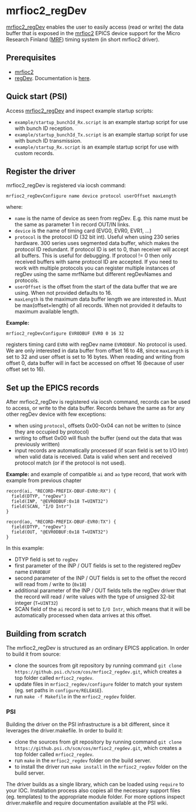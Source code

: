 # mrfioc2_regDev
[mrfioc2_regDev](https://github.psi.ch/projects/COS/repos/mrfioc2_regdev/browse) enables the user to easily access (read or write) the data buffer that is exposed in the [mrfioc2](https://github.psi.ch/projects/ED/repos/mrfioc2/browse) EPICS device support for the Micro Research Finland ([MRF](http://www.mrf.fi/)) timing system (in short mrfioc2 driver).



## Prerequisites

- [mrfioc2](https://github.psi.ch/projects/ED/repos/mrfioc2/browse)
- [regDev](https://github.psi.ch/projects/ED/repos/regdev/browse). Documentation is [here](https://controls.web.psi.ch/cgi-bin/twiki/view/Main/RegDev).


## Quick start (PSI)
Access [mrfioc2_regDev](https://github.psi.ch/projects/COS/repos/mrfioc2_regdev/browse) and inspect example startup scripts:

* `example/startup_bunchId_Rx.script` is an example startup script for use with bunch ID reception. 
* `example/startup_bunchId_Tx.script` is an example startup script for use with bunch ID transmission.
* `example/startup_Rx.script` is an example startup script for use with custom records.

## Register the driver

mrfioc2_regDev is registered via iocsh command:

    mrfioc2_regDevConfigure name device protocol userOffset maxLength
where:

* `name` is the name of device as seen from regDev. E.g. this name must be the same as parameter 1 in record OUT/IN links.
* `device` is the name of timing card (EVG0, EVR0, EVR1, ...)
* `protocol` is the protocol ID (32 bit int). Useful when using 230 series hardware. 300 series uses segmented data buffer, which makes the protocol ID redundant. If protocol ID is set to 0, than receiver will accept all buffers. This is useful for debugging. If protocol != 0 then only received buffers with same protocol ID are accepted. If you need to work with multiple protocols you can register multiple instances of regDev using the same mrfName but different regDevNames and protocols.
* `userOffset` is the offset from the start of the data buffer that we are using. When not provided defaults to 16.
* `maxLength` is the  maximum data buffer length we are interested in. Must be max(offset+length) of all records. When not provided it defaults to maximum available length.
 
__Example:__

    mrfioc2_regDevConfigure EVR0DBUF EVR0 0 16 32
registers timing card `EVR0` with regDev name `EVR0DBUF`. No protocol is used. We are only interested in data buffer from offset 16 to 48, since `maxLength` is set to 32 and user offset is set to 16 bytes. When reading and writing from offset 0, data buffer will in fact be accessed on offset 16 (because of user offset set to 16).


## Set up the EPICS records
After mrfioc2_regDev is registered via iocsh command, records can be used to access, or write to the data buffer. Records behave the same as for any other regDev device with few exceptions:

* when using `protocol`, offsets 0x00-0x04 can not be written to (since they are occupied by protocol)
* writing to offset 0x00 will flush the buffer (send out the data that was previously written)
* input records are automatically processed (if scan field is set to I/O Intr) when valid data is received. Data is valid when sent and received protocol match (or if the protocol is not used).

__Example:__ and example of compatible `ai` and `ao` type record, that work with example from previous chapter

    record(ai, "RECORD-PREFIX-DBUF-EVR0:RX") {
      field(DTYP, "regDev")
      field(INP, "@EVR0DBUF:0x18 T=UINT32")
      field(SCAN, "I/O Intr")
    }

    record(ao, "RECORD-PREFIX-DBUF-EVR0:TX") {
      field(DTYP, "regDev")
      field(OUT, "@EVR0DBUF:0x18 T=UINT32")
    }

In this example:

* DTYP field is set to `regDev`
* first parameter of the INP / OUT fields is set to the registered regDev name `EVR0DBUF`
* second parameter of the INP / OUT fields is set to the offset the record will read from / write to (`0x18`)
* additional parameter of the INP / OUT fields tells the regDev driver that the record will read / write values with the type of unsigned 32-bit integer (`T=UINT32`)
* SCAN field of the `ai` record is set to `I/O Intr`, which means that it will be automatically processed when data arrives at this offset.

## Building from scratch

The mrfioc2_regDev is structured as an ordinary EPICS application. In order to build it from source:

* clone the sources from git repository by running command `git clone https://github.psi.ch/scm/cos/mrfioc2_regdev.git`, which creates a top folder called `mrfioc2_regdev`.
* update files in `mrfioc2_regdev/configure` folder to match your system (eg. set paths in `configure/RELEASE`).
* run `make -f Makefile` in the `mrfioc2_regdev` folder.

### PSI
Building the driver on the PSI infrastructure is a bit different, since it leverages the driver.makefile. In order to build it:

* clone the sources from git repository by running command `git clone https://github.psi.ch/scm/cos/mrfioc2_regdev.git`, which creates a top folder called `mrfioc2_regdev`.
* run `make` in the `mrfioc2_regdev` folder on the build server.
* to install the driver run `make install` in the `mrfioc2_regdev` folder on the build server.

The driver builds as a single library, which can be loaded using `require` to your IOC. Installation process also copies all the necessary support files (eg. templates) to the appropriate module folder. For more options inspect driver.makefile and require documentation available at the PSI wiki.
